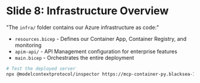 # Slide 8: Infrastructure Overview

"The `infra/` folder contains our Azure infrastructure as code:"

- `resources.bicep` - Defines our Container App, Container Registry, and monitoring
- `apim-api/` - API Management configuration for enterprise features
- `main.bicep` - Orchestrates the entire deployment

```bash
# Test the deployed server
npx @modelcontextprotocol/inspector https://mcp-container-py.blacksea-1835d48f.eastus.azurecontainerapps.io/mcp
```
